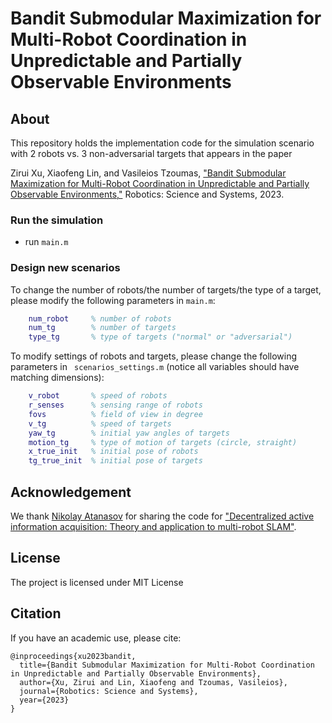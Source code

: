 # Bandit Submodular Maximization for Multi-Robot Coordination in Unpredictable and Partially Observable Environments

## About
This repository holds the implementation code for the simulation scenario with 2 robots vs. 3 non-adversarial targets that appears in the paper 

Zirui Xu, Xiaofeng Lin, and Vasileios Tzoumas, ["Bandit Submodular Maximization for Multi-Robot Coordination in Unpredictable and Partially Observable Environments,"](https://arxiv.org/abs/2305.12795) Robotics: Science and Systems, 2023.

### Run the simulation
- run ```main.m``` 


### Design new scenarios

To change the number of robots/the number of targets/the type of a target, please modify the following parameters in ```main.m```:
```matlab
    num_robot     % number of robots
    num_tg        % number of targets
    type_tg       % type of targets ("normal" or "adversarial")
```

To modify settings of robots and targets, please change the following parameters in ``` scenarios_settings.m``` (notice all variables should have matching dimensions):
```matlab
    v_robot       % speed of robots
    r_senses      % sensing range of robots
    fovs          % field of view in degree
    v_tg          % speed of targets
    yaw_tg        % initial yaw angles of targets
    motion_tg     % type of motion of targets (circle, straight)
    x_true_init   % initial pose of robots
    tg_true_init  % initial pose of targets
```


## Acknowledgement
We thank [Nikolay Atanasov](https://natanaso.github.io/) for sharing the code for ["Decentralized active information acquisition: Theory and application to multi-robot SLAM"](https://natanaso.github.io/ref/Atanasov_ActiveInformationAcquisition_ICRA15.pdf).

## License
The project is licensed under MIT License

## Citation
If you have an academic use, please cite:

```
@inproceedings{xu2023bandit,
  title={Bandit Submodular Maximization for Multi-Robot Coordination in Unpredictable and Partially Observable Environments},
  author={Xu, Zirui and Lin, Xiaofeng and Tzoumas, Vasileios},
  journal={Robotics: Science and Systems},
  year={2023}
}
```
